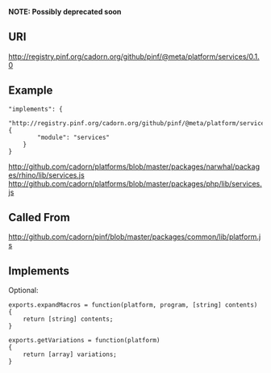 
**NOTE: Possibly deprecated soon**

URI
---

http://registry.pinf.org/cadorn.org/github/pinf/@meta/platform/services/0.1.0

Example
-------

    "implements": {
        "http://registry.pinf.org/cadorn.org/github/pinf/@meta/platform/services/0.1.0": {
            "module": "services"
        }
    }

http://github.com/cadorn/platforms/blob/master/packages/narwhal/packages/rhino/lib/services.js
http://github.com/cadorn/platforms/blob/master/packages/php/lib/services.js


Called From
-----------

http://github.com/cadorn/pinf/blob/master/packages/common/lib/platform.js

Implements
----------

Optional:

    exports.expandMacros = function(platform, program, [string] contents)
    {
        return [string] contents;
    }

    exports.getVariations = function(platform)
    {
        return [array] variations;
    }

